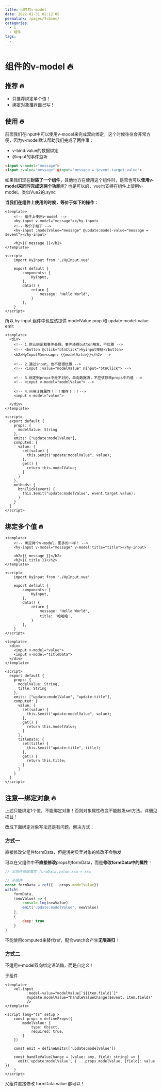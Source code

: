 ```yaml
---
title: 组件的v-model
date: 2022-01-31 02:12:05
permalink: /pages/fcbaec/
categories:
  - x
  - 组件
tags:
  - 
---
```


# 组件的v-model 🔥

## 推荐 🔥

* 只推荐绑定单个值！
* 绑定对象推荐自己写！



## 使用 🔥

前面我们在input中可以使用v-model来完成双向绑定，这个时候往往会非常方便，因为v-model默认帮助我们完成了两件事：

* v-bind:value的数据绑定
* @input的事件监听

```html
<input v-model="message">
<input :value="message" @input="message = $event.target.value">
```

如果我们现在**封装了一个组件**，其他地方在使用这个组件时，是否也可以**使用v-model来同时完成这两个功能**呢? 也是可以的，vue也支持在组件上使用v-model。类似Vue2的.sync

**当我们在组件上使用的时候，等价于如下的操作**：

```vue
<template>
    <!-- 组件上使用v-model -->
    <hy-input v-model="message"></hy-input>
    <!-- 等价于如下 -->
	<hy-input :modelValue="message" @update:model-value="message = $event"></hy-input>

    <h2>{{ message }}</h2>
</template>

<script>
    import HyInput from './HyInput.vue'

    export default {
        components: {
            HyInput,
        },
        data() {
            return {
                message: 'Hello World',
            }
        },
    }
</script>
```

所以 hy-input 组件中也应该提供 modelValue prop 和 update:model-value emit

```vue
<template>
  <div>
    <!-- 1.默认绑定和事件处理。事件还得button触发，不优雅 -->
    <!-- <button @click="btnClick">hyinput按钮</button>
    <h2>HyInput的message: {{modelValue}}</h2> -->

    <!-- 2.通过input，也不是很优雅 -->
    <!-- <input :value="modelValue" @input="btnClick"> -->

    <!-- 3.绑定到props中是不对的，单向数据流，不应该修改props中的值 -->
    <!-- <input v-model="modelValue"> -->

    <!-- 4.利用计算属性！！！推荐！！！-->
    <input v-model="value">

  </div>
</template>

<script>
  export default {
    props: {
      modelValue: String
    },
    emits: ["update:modelValue"],
    computed: {
      value: {
        set(value) {
          this.$emit("update:modelValue", value);
        },
        get() {
          return this.modelValue;
        }
      }
    },
    methods: {
      btnClick(event) {
        this.$emit("update:modelValue", event.target.value);
      }
    }
  }
</script>
```





## 绑定多个值 🔥

```vue
<template>
	<!-- 绑定两个v-model，更多的一样！ -->
    <hy-input v-model="message" v-model:title="title"></hy-input>

    <h2>{{ message }}</h2>
    <h2>{{ title }}</h2>
</template>

<script>
    import HyInput from './HyInput.vue'

    export default {
        components: {
            HyInput,
        },
        data() {
            return {
                message: 'Hello World',
                title: '哈哈哈',
            }
        },
    }
</script>
```

```vue
<template>
  <div>
    <input v-model="value">
    <input v-model="titleData">
  </div>
</template>

<script>
  export default {
    props: {
      modelValue: String,
      title: String 
    },
    emits: ["update:modelValue", "update:title"],
    computed: {
      value: {
        set(value) {
          this.$emit("update:modelValue", value);
        },
        get() {
          return this.modelValue;
        }
      },
      titleData: {
        set(title) {
          this.$emit("update:title", title);
        },
        get() {
          return this.title;
        }
      }
    }
  }
</script>
```



## 注意—绑定对象 🔥

上述只能绑定1个值，不能绑定对象！否则对象属性改变不能触发set方法。详细见项目！



改成下面绑定对象写法还是有问题，解决方式：



### 方式一

直接修改父组件formData，但是浅拷贝里对象的修改不会触发

可以在父组件中**不直接修改**props的formData，而是**修改formData中的属性**！

```js
// 父组件修改属性 formData.value.xxx = xxx

// 子组件
const formData = ref({...props.modelValue})
watch(
    formData,
    (newValue) => {
        console.log(newValue)
        emit('update:modelValue', newValue)
    },
    {
        deep: true
    }
)
```

不能使用computed来替代ref，配合watch会产生**无限递归**！

### 方式二

不适用v-model双向绑定语法糖，而是自定义！

子组件

```vue
<template>
	<el-input
          :model-value="modelValue[`${item.field}`]"
          @update:modelValue="handleValueChange($event, item.field)"
          />
</template>

<script lang="ts" setup >
    const props = defineProps({
        modelValue: {
            type: Object,
            required: true,
        }
    })
    
    const emit = defineEmits(['update:modelValue'])
    
    const handleValueChange = (value: any, field: string) => {
      emit('update:modelValue', { ...props.modelValue, [field]: value })
    }
</script>
```

父组件直接修改 formData.value 都可以！

